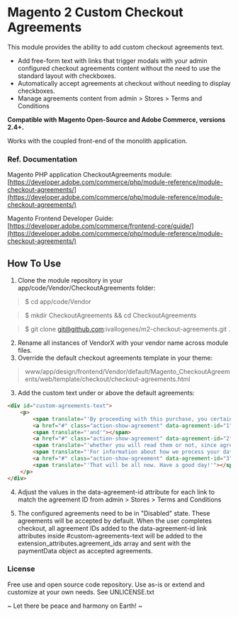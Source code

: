 # Magento 2 Custom Checkout Agreements

This module provides the ability to add custom checkout agreements text.

- Add free-form text with links that trigger modals with your admin configured checkout agreements content without the need to use the standard layout with checkboxes.
- Automatically accept agreements at checkout without needing to display checkboxes.
- Manage agreements content from admin > Stores > Terms and Conditions

**Compatible with Magento Open-Source and Adobe Commerce, versions 2.4+.**

Works with the coupled front-end of the monolith application.

### Ref. Documentation

Magento PHP application CheckoutAgreements module: [https://developer.adobe.com/commerce/php/module-reference/module-checkout-agreements/](https://developer.adobe.com/commerce/php/module-reference/module-checkout-agreements/)

Magento Frontend Developer Guide: [https://developer.adobe.com/commerce/frontend-core/guide/](https://developer.adobe.com/commerce/php/module-reference/module-checkout-agreements/)

## How To Use

1. Clone the module repository in your app/code/Vendor/CheckoutAgreements folder:
> $ cd app/code/Vendor

> $ mkdir CheckoutAgreements && cd CheckoutAgreements

> $ git clone git@github.com:ivallogenes/m2-checkout-agreements.git .

2. Rename all instances of VendorX with your vendor name across module files.
2. Override the default checkout agreements template in your theme:
> www/app/design/frontend/Vendor/default/Magento_CheckoutAgreements/web/template/checkout/checkout-agreements.html

3. Add the custom text under or above the default agreements:
```html
<div id="custom-agreements-text">
    <p>
        <span translate="'By proceeding with this purchase, you certainly need to agree to our'"></span>
        <a href="#" class="action-show-agreement" data-agreement-id="1" data-bind="click: initCustomAgreements, i18n: 'Terms of Service'"></a>
        <span translate="'and'"></span>
        <a href="#" class="action-show-agreement" data-agreement-id="2" data-bind="click: initCustomAgreements, i18n: 'Privacy Policy'"></a>,
        <span translate="'whether you will read them or not, since agreement is absolutely required.'"></span>
        <span translate="'For information about how we process your data, please see our'"></span>
        <a href="#" class="action-show-agreement" data-agreement-id="3" data-bind="click: initCustomAgreements, i18n: 'Data Processing Agreement'"></a>.
        <span translate="'That will be all now. Have a good day!'"></span>
    </p>
</div>
```
4. Adjust the values in the data-agreement-id attribute for each link to match the agreement ID from admin > Stores > Terms and Conditions

5. The configured agreements need to be in "Disabled" state. These agreements will be accepted by default. When the user completes checkout, all agreement IDs added to the data-agreement-id link attributes inside #custom-agreements-text will be added to the extension_attributes.agreement_ids array and sent with the paymentData object as accepted agreements.

### License

Free use and open source code repository.
Use as-is or extend and customize at your own needs.
See UNLICENSE.txt

~ Let there be peace and harmony on Earth! ~

